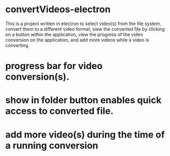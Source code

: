 # convertVideos-electron
This is a project written in electron to select video(s) from the file system, convert them to a different video format, view the converted file by clicking on a button within the application, view the progress of the video conversion on the application, and add more videos while a video is converting.

# progress bar for video conversion(s).
# show in folder button enables quick access to converted file.
# add more video(s) during the time of a running conversion
